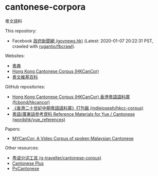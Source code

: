 # cantonese-corpora

粵文語料

This repository:

* Facebook [政府新聞網 (govnews.hk)](https://www.facebook.com/govnews.hk/) (Latest: 2020-01-07 20:22:31 PST, crawled with [rugantio/fbcrawl](https://github.com/rugantio/fbcrawl)).

Websites:

* [粵典](https://words.hk/)
* [Hong Kong Cantonese Corpus (HKCanCor)](http://compling.hss.ntu.edu.sg/hkcancor/)
* [粵文維基百科](https://zh-yue.wikipedia.org/wiki/%E9%A0%AD%E7%89%88)

GitHub repositories:

* [Hong Kong Cantonese Corpus (HKCanCor) 香港粵語語料庫 (fcbond/hkcancor)](https://github.com/fcbond/hkcancor)
* [《香港二十世紀中期粵語語料庫》打包器 (indiejoseph/hkcc-corpus)](https://github.com/indiejoseph/hkcc-corpus)
* [粵語/廣東話參考資料 Reference Materials for Yue / Cantonese (wordshk/yue_references)](https://github.com/wordshk/yue_references)

Papers:

* [MYCanCor: A Video Corpus of spoken Malaysian Cantonese](https://www.aclweb.org/anthology/L18-1122.pdf)

Other resources:

* [粤语分词工具 (g-traveller/cantonese-corpus)](https://github.com/g-traveller/cantonese-corpus)
* [Cantonese Plus](http://cantoneseplus.com/)
* [PyCantonese](http://pycantonese.org/)
